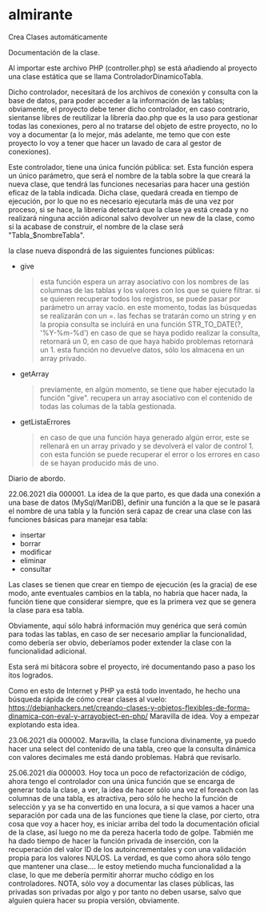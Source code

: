 # almirante
Crea Clases automáticamente

Documentación de la clase.

Al importar este archivo PHP (controller.php) se está añadiendo al proyecto una clase estática que se llama ControladorDinamicoTabla. 

Dicho controlador, necesitará de los archivos de conexión y consulta con la base de datos, para poder acceder a la información de las tablas; obviamente, el proyecto debe tener dicho controlador, en caso contrario, sientanse libres de reutilizar la librería dao.php que es la uso para gestionar todas las conexiones, pero al no tratarse del objeto de estre proyecto, no lo voy a documentar (a lo mejor, más adelante, me temo que con este proyecto lo voy a tener que hacer un lavado de cara al gestor de conexiones).

Este controlador, tiene una única función pública: set. Esta función espera un único parámetro, que será el nombre de la tabla sobre la que creará la nueva clase, que tendrá las funciones necesarias para hacer una gestión eficaz de la tabla indicada. Dicha clase, quedará creada en tiempo de ejecución, por lo que no es necesario ejecutarla más de una vez por proceso, si se hace, la librería detectará que la clase ya está creada y no realizará ninguna acción adiconal salvo devolver un new de la clase, como si la acabase de construir, el nombre de la clase será "Tabla_$nombreTabla".

la clase nueva dispondrá de las siguientes funciones públicas:
- give
    > esta función espera un array asociativo con los nombres de las columnas de las tablas y los valores con los que se quiere filtrar.
    > si se quieren recuperar todos los registros, se puede pasar por parámetro un array vacío.
    > en este momento, todas las búsquedas se realizarán con un =.
    > las fechas se tratarán como un string y en la propia consulta se incluirá en una función STR_TO_DATE(?, '%Y-%m-%d')
    > en caso de que se haya podido realizar la consulta, retornará un 0, en caso de que haya habido problemas retornará un 1.
    > esta función no devuelve datos, sólo los almacena en un array privado.

- getArray
    > previamente, en algún momento, se tiene que haber ejecutado la función "give".
    > recupera un array asociativo con el contenido de todas las columas de la tabla gestionada.

- getListaErrores
    > en caso de que una función haya generado algún error, este se rellenará en un array privado y se devolverá el valor de control 1.
    > con esta función se puede recuperar el error o los errores en caso de se hayan producido más de uno.






Diario de abordo.

22.06.2021 día 000001.
La idea de la que parto, es que dada una conexión a una base de datos (MySql/MariDB), definir una función a la que se le pasará el nombre de una tabla y la función será capaz de crear una clase con las funciones básicas para manejar esa tabla:
- insertar
- borrar
- modificar
- eliminar
- consultar

Las clases se tienen que crear en tiempo de ejecución (es la gracia) de ese modo, ante eventuales cambios en la tabla, no habría que hacer nada, la función tiene que considerar siempre, que es la primera vez que se genera la clase para esa tabla.

Obviamente, aquí sólo habrá información muy genérica que será común para todas las tablas, en caso de ser necesario ampliar la funcionalidad, como debería ser obvio, deberíamos poder extender la clase con la funcionalidad adicional.

Esta será mi bitácora sobre el proyecto, iré documentando paso a paso los itos logrados.

Como en esto de Internet y PHP ya está todo inventado, he hecho una búsqueda rápida de cómo crear clases al vuelo:
https://debianhackers.net/creando-clases-y-objetos-flexibles-de-forma-dinamica-con-eval-y-arrayobject-en-php/
Maravilla de idea. Voy a empezar explotando esta idea.

23.06.2021 día 000002.
Maravilla, la clase funciona divinamente, ya puedo hacer una select del contenido de una tabla, creo que la consulta dinámica con valores decimales me está dando problemas. Habrá que revisarlo.

25.06.2021 día 000003.
Hoy toca un poco de refactorización de código, ahora tengo el controlador con una única función que se encarga de generar toda la clase, a ver, la idea de hacer sólo una vez el foreach con las columnas de una tabla, es atractiva, pero sólo he hecho la función de selección y ya se ha convertido en una locura, a si que vamos a hacer una separación por cada una de las funciones que tiene la clase, por cierto, otra cosa que voy a hacer hoy, es iniciar arriba del todo la documentación oficial de la clase, así luego no me da pereza hacerla todo de golpe.
Tabmién me ha dado tiempo de hacer la función privada de inserción, con la recuperación del valor ID de los autoincrementales y con una validación propia para los valores NULOS. La verdad, es que como ahora sólo tengo que mantener una clase.... le estoy metiendo mucha funcionalidad a la clase, lo que me debería permitir ahorrar mucho código en los controladores.
NOTA, sólo voy a documentar las clases públicas, las privadas son privadas por algo y por tanto no deben usarse, salvo que alguien quiera hacer su propia versión, obviamente.
